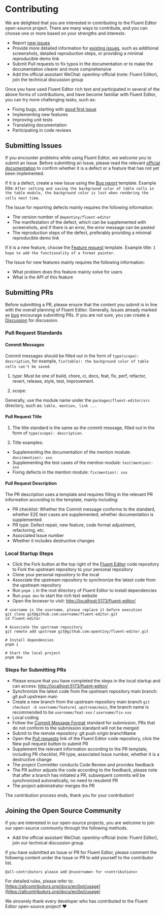 # Contributing

We are delighted that you are interested in contributing to the Fluent Editor open-source project. There are many ways to contribute, and you can choose one or more based on your strengths and interests:

- Report [new issues](https://github.com/opentiny/fluent-editor/issues/new?assignees=&labels=%F0%9F%90%9B++bug&projects=&template=bug-report.yml&title=%F0%9F%90%9B+%5BBug%5D%3A+)
- Provide more detailed information for [existing issues](https://github.com/opentiny/fluent-editor/labels/bug), such as additional screenshots, detailed reproduction steps, or providing a minimal reproducible demo link
- Submit Pull requests to fix typos in the documentation or to make the documentation clearer and more comprehensive
- Add the official assistant WeChat: opentiny-official (note: Fluent Editor), join the technical discussion group

Once you have used Fluent Editor rich text and participated in several of the above forms of contributions, and have become familiar with Fluent Editor, you can try more challenging tasks, such as:

- Fixing bugs, starting with [good first issue](https://github.com/opentiny/fluent-editor/labels/good%20first%20issue)
- Implementing new features
- Improving unit tests
- Translating documentation
- Participating in code reviews

## Submitting Issues

If you encounter problems while using Fluent Editor, we welcome you to submit an Issue. Before submitting an Issue, please read the relevant [official documentation](https://opentiny.github.io/fluent-editor) to confirm whether it is a defect or a feature that has not yet been implemented.

If it is a defect, create a new Issue using the [Bug report](https://github.com/opentiny/fluent-editor/issues/new?assignees=&labels=%F0%9F%90%9B++bug&projects=&template=bug-report.yml&title=%F0%9F%90%9B+%5BBug%5D%3A+) template. Example title: `After setting and saving the background color of table cells in the table module, the background color is lost when rendering the cells next time`.

The Issue for reporting defects mainly requires the following information:

- The version number of `@opentiny/fluent-editor`
- The manifestation of the defect, which can be supplemented with screenshots, and if there is an error, the error message can be pasted
- The reproduction steps of the defect, preferably providing a minimal reproducible demo link

If it is a new feature, choose the [Feature request](https://github.com/opentiny/fluent-editor/issues/new?assignees=&labels=%E2%9C%A8+feature&projects=&template=feature-request.yml&title=%E2%9C%A8+%5BFeature%5D%3A+) template. Example title: `I hope to add the functionality of a format painter`.

The Issue for new features mainly requires the following information:

- What problem does this feature mainly solve for users
- What is the API of this feature

## Submitting PRs

Before submitting a PR, please ensure that the content you submit is in line with the overall planning of Fluent Editor. Generally, Issues already marked as [bug](https://github.com/opentiny/fluent-editor/labels/bug) encourage submitting PRs. If you are not sure, you can create a [Discussion](https://github.com/opentiny/fluent-editor/discussions) for discussion.

### Pull Request Standards

#### Commit Messages

Commit messages should be filled out in the form of `type(scope): description`, for example, `fix(table): the background color of table cells can't be saved`.

1. type: Must be one of build, chore, ci, docs, feat, fix, perf, refactor, revert, release, style, test, improvement.

2. scope:

Generally, use the module name under the `packages/fluent-editor/src` directory, such as: `table, mention, link ...`

#### Pull Request Title

1. The title standard is the same as the commit message, filled out in the form of `type(scope): description`.

2. Title examples:

- Supplementing the documentation of the mention module: `docs(mention): xxx`
- Supplementing the test cases of the mention module: `test(mention): xxx`
- Fixing defects in the mention module: `fix(mention): xxx`

#### Pull Request Description

The PR description uses a template and requires filling in the relevant PR information according to the template, mainly including:

- PR checklist: Whether the Commit message conforms to the standard, whether E2E test cases are supplemented, whether documentation is supplemented
- PR type: Defect repair, new feature, code format adjustment, refactoring, etc.
- Associated Issue number
- Whether it includes destructive changes

### Local Startup Steps

- Click the Fork button at the top right of the [Fluent Editor](https://github.com/opentiny/fluent-editor) code repository to Fork the upstream repository to your personal repository
- Clone your personal repository to the local
- Associate the upstream repository to synchronize the latest code from the upstream repository
- Run `pnpm i` in the root directory of Fluent Editor to install dependencies
- Run `pnpm dev` to start the rich text website
- Open the browser to visit: [http://localhost:5173/fluent-editor/](http://localhost:5173/fluent-editor/)

```shell
# username is the username, please replace it before execution
git clone git@github.com:username/fluent-editor.git
cd fluent-editor

# Associate the upstream repository
git remote add upstream git@github.com:opentiny/fluent-editor.git

# Install dependencies
pnpm i

# Start the local project
pnpm dev
```

### Steps for Submitting PRs

- Please ensure that you have completed the steps in the local startup and can access: [http://localhost:5173/fluent-editor/](http://localhost:5173/fluent-editor/)
- Synchronize the latest code from the upstream repository main branch: git pull upstream main
- Create a new branch from the upstream repository main branch `git checkout -b username/feature1 upstream/main`, the branch name is recommended to be `username/feat-xxx` / `username/fix-xxx`
- Local coding
- Follow the [Commit Message Format](https://www.conventionalcommits.org/zh-hans/v1.0.0/) standard for submission, PRs that do not conform to the submission standard will not be merged
- Submit to the remote repository: git push origin branchName
- Open the [Pull requests](https://github.com/opentiny/fluent-editor/pulls) link of the Fluent Editor code repository, click the New pull request button to submit PR
- Supplement the relevant information according to the PR template, including PR checklist, PR type, associated Issue number, whether it is a destructive change
- The project Committer conducts Code Review and provides feedback
- The PR author adjusts the code according to the feedback, please note that after a branch has initiated a PR, subsequent commits will be synchronized automatically, no need to resubmit PR
- The project administrator merges the PR

The contribution process ends, thank you for your contribution!

## Joining the Open Source Community

If you are interested in our open-source projects, you are welcome to join our open-source community through the following methods.

- Add the official assistant WeChat: opentiny-official (note: Fluent Editor), join our technical discussion group

If you have submitted an Issue or PR for Fluent Editor, please comment the following content under the Issue or PR to add yourself to the contributor list.

```
@all-contributors please add @<username> for <contributions>
```

For detailed rules, please refer to: [https://allcontributors.org/docs/en/bot/usage](https://allcontributors.org/docs/en/bot/usage)

We sincerely thank every developer who has contributed to the Fluent Editor open-source project! ❤
